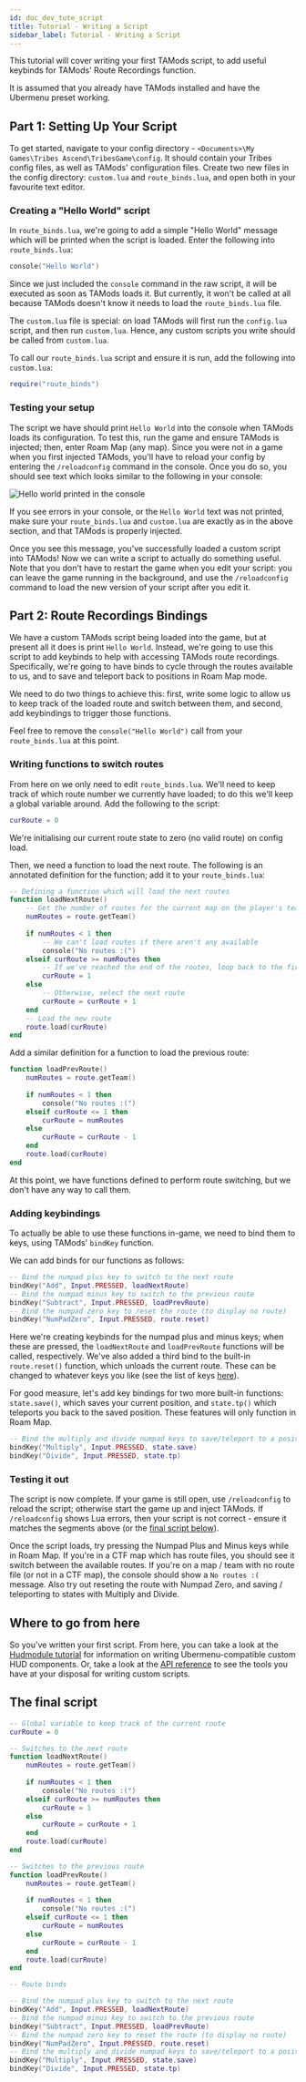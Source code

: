 ```yaml
---
id: doc_dev_tute_script
title: Tutorial - Writing a Script
sidebar_label: Tutorial - Writing a Script
---
```


This tutorial will cover writing your first TAMods script, to add useful keybinds for TAMods' Route Recordings function.

It is assumed that you already have TAMods installed and have the Ubermenu preset working.

## Part 1: Setting Up Your Script

To get started, navigate to your config directory - `<Documents>\My Games\Tribes Ascend\TribesGame\config`. It should contain your Tribes config files, as well as TAMods' configuration files. Create two new files in the config directory: `custom.lua` and `route_binds.lua`, and open both in your favourite text editor.

### Creating a "Hello World" script

In `route_binds.lua`, we're going to add a simple "Hello World" message which will be printed when the script is loaded. Enter the following into `route_binds.lua`:

```lua
console("Hello World")
```

Since we just included the `console` command in the raw script, it will be executed as soon as TAMods loads it. But currently, it won't be called at all because TAMods doesn't know it needs to load the `route_binds.lua` file.

The `custom.lua` file is special: on load TAMods will first run the `config.lua` script, and then run `custom.lua`. Hence, any custom scripts you write should be called from `custom.lua`.

To call our `route_binds.lua` script and ensure it is run, add the following into `custom.lua`:

```lua
require("route_binds")
```

### Testing your setup

The script we have should print `Hello World` into the console when TAMods loads its configuration. To test this, run the game and ensure TAMods is injected; then, enter Roam Map (any map). Since you were not in a game when you first injected TAMods, you'll have to reload your config by entering the `/reloadconfig` command in the console. Once you do so, you should see text which looks similar to the following in your console:

![Hello world printed in the console](assets/doc_dev_tute_script-1.png)

If you see errors in your console, or the `Hello World` text was not printed, make sure your `route_binds.lua` and `custom.lua` are exactly as in the above section, and that TAMods is properly injected.

Once you see this message, you've successfully loaded a custom script into TAMods! Now we can write a script to actually do something useful. Note that you don't have to restart the game when you edit your script: you can leave the game running in the background, and use the `/reloadconfig` command to load the new version of your script after you edit it.

## Part 2: Route Recordings Bindings

We have a custom TAMods script being loaded into the game, but at present all it does is print `Hello World`. Instead, we're going to use this script to add keybinds to help with accessing TAMods route recordings. Specifically, we're going to have binds to cycle through the routes available to us, and to save and teleport back to positions in Roam Map mode.

We need to do two things to achieve this: first, write some logic to allow us to keep track of the loaded route and switch between them, and second, add keybindings to trigger those functions.

Feel free to remove the `console("Hello World")` call from your `route_binds.lua` at this point.

### Writing functions to switch routes

From here on we only need to edit `route_binds.lua`. We'll need to keep track of which route number we currently have loaded; to do this we'll keep a global variable around. Add the following to the script:

```lua
curRoute = 0
```

We're initialising our current route state to zero (no valid route) on config load.

Then, we need a function to load the next route. The following is an annotated definition for the function; add it to your `route_binds.lua`:

```lua
-- Defining a function which will load the next routes
function loadNextRoute()
    -- Get the number of routes for the current map on the player's team
	numRoutes = route.getTeam()
    
    if numRoutes < 1 then
        -- We can't load routes if there aren't any available
		console("No routes :(")
    elseif curRoute >= numRoutes then
        -- If we've reached the end of the routes, loop back to the first one
		curRoute = 1
    else
        -- Otherwise, select the next route
		curRoute = curRoute + 1
    end
    -- Load the new route
	route.load(curRoute)
end
```

Add a similar definition for a function to load the previous route:

```lua
function loadPrevRoute()
	numRoutes = route.getTeam()
	
	if numRoutes < 1 then
		console("No routes :(")
	elseif curRoute <= 1 then
		curRoute = numRoutes
	else
		curRoute = curRoute - 1
	end
	route.load(curRoute)
end
```

At this point, we have functions defined to perform route switching, but we don't have any way to call them.

### Adding keybindings

To actually be able to use these functions in-game, we need to bind them to keys, using TAMods' `bindKey` function.

We can add binds for our functions as follows:

```lua
-- Bind the numpad plus key to switch to the next route
bindKey("Add", Input.PRESSED, loadNextRoute)
-- Bind the numpad minus key to switch to the previous route
bindKey("Subtract", Input.PRESSED, loadPrevRoute)
-- Bind the numpad zero key to reset the route (to display no route)
bindKey("NumPadZero", Input.PRESSED, route.reset)
```

Here we're creating keybinds for the numpad plus and minus keys; when these are pressed, the `loadNextRoute` and `loadPrevRoute` functions will be called, respectively. We've also added a third bind to the built-in `route.reset()` function, which unloads the current route. These can be changed to whatever keys you like (see the list of keys [here](https://wiki.unrealengine.com/List_of_Key/Gamepad_Input_Names)).

For good measure, let's add key bindings for two more built-in functions: `state.save()`, which saves your current position, and `state.tp()` which teleports you back to the saved position. These features will only function in Roam Map.

```lua
-- Bind the multiply and divide numpad keys to save/teleport to a position
bindKey("Multiply", Input.PRESSED, state.save)
bindKey("Divide", Input.PRESSED, state.tp)
```

### Testing it out

The script is now complete. If your game is still open, use `/reloadconfig` to reload the script; otherwise start the game up and inject TAMods. If `/reloadconfig` shows Lua errors, then your script is not correct - ensure it matches the segments above (or the [final script below](#the-final-script)).

Once the script loads, try pressing the Numpad Plus and Minus keys while in Roam Map. If you're in a CTF map which has route files, you should see it switch between the available routes. If you're on a map / team with no route file (or not in a CTF map), the console should show a `No routes :(` message. Also try out reseting the route with Numpad Zero, and saving / teleporting to states with Multiply and Divide.

## Where to go from here

So you've written your first script. From here, you can take a look at the [Hudmodule tutorial](doc_dev_tute_hudmodule.md) for information on writing Ubermenu-compatible custom HUD components. Or, take a look at the [API reference](doc_dev_api_overview.md) to see the tools you have at your disposal for writing custom scripts.

## The final script

```lua
-- Global variable to keep track of the current route
curRoute = 0

-- Switches to the next route
function loadNextRoute()
	numRoutes = route.getTeam()
	
	if numRoutes < 1 then
		console("No routes :(")
	elseif curRoute >= numRoutes then
		curRoute = 1
	else
		curRoute = curRoute + 1
	end
	route.load(curRoute)
end

-- Switches to the previous route
function loadPrevRoute()
	numRoutes = route.getTeam()
	
	if numRoutes < 1 then
		console("No routes :(")
	elseif curRoute <= 1 then
		curRoute = numRoutes
	else
		curRoute = curRoute - 1
	end
	route.load(curRoute)
end

-- Route binds

-- Bind the numpad plus key to switch to the next route
bindKey("Add", Input.PRESSED, loadNextRoute)
-- Bind the numpad minus key to switch to the previous route
bindKey("Subtract", Input.PRESSED, loadPrevRoute)
-- Bind the numpad zero key to reset the route (to display no route)
bindKey("NumPadZero", Input.PRESSED, route.reset)
-- Bind the multiply and divide numpad keys to save/teleport to a position
bindKey("Multiply", Input.PRESSED, state.save)
bindKey("Divide", Input.PRESSED, state.tp)
```